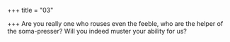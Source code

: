 +++
title = "03"

+++
Are you really one who rouses even the feeble, who are the helper of the  soma-presser?
Will you indeed muster your ability for us?